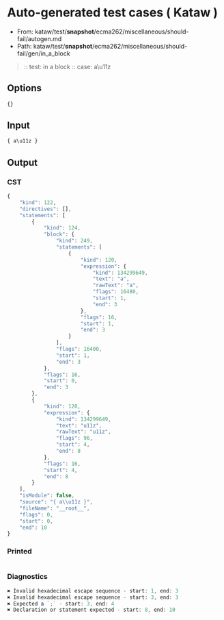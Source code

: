 # Auto-generated test cases ( Kataw )
- From: kataw/test/__snapshot__/ecma262/miscellaneous/should-fail/autogen.md
- Path: kataw/test/__snapshot__/ecma262/miscellaneous/should-fail/gen/in_a_block
> :: test: in a block
> :: case: a\u11z
## Options

`````js
{}
`````
## Input

`````js
{ a\u11z }
`````
## Output

### CST

```javascript
{
    "kind": 122,
    "directives": [],
    "statements": [
        {
            "kind": 124,
            "block": {
                "kind": 249,
                "statements": [
                    {
                        "kind": 120,
                        "expression": {
                            "kind": 134299649,
                            "text": "a",
                            "rawText": "a",
                            "flags": 16480,
                            "start": 1,
                            "end": 3
                        },
                        "flags": 16,
                        "start": 1,
                        "end": 3
                    }
                ],
                "flags": 16400,
                "start": 1,
                "end": 3
            },
            "flags": 16,
            "start": 0,
            "end": 3
        },
        {
            "kind": 120,
            "expression": {
                "kind": 134299649,
                "text": "u11z",
                "rawText": "u11z",
                "flags": 96,
                "start": 4,
                "end": 8
            },
            "flags": 16,
            "start": 4,
            "end": 8
        }
    ],
    "isModule": false,
    "source": "{ a\\u11z }",
    "fileName": "__root__",
    "flags": 0,
    "start": 0,
    "end": 10
}
```

### Printed

```javascript

```

### Diagnostics

```javascript
✖ Invalid hexadecimal escape sequence - start: 1, end: 3
✖ Invalid hexadecimal escape sequence - start: 3, end: 3
✖ Expected a `;` - start: 3, end: 4
✖ Declaration or statement expected - start: 8, end: 10

```

